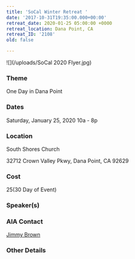 ```yaml
---
title: 'SoCal Winter Retreat '
date: '2017-10-31T19:35:00.000+00:00'
retreat_date: 2020-01-25 05:00:00 +0000
retreat_location: Dana Point, CA
retreat_ID: '2108'
old: false

---
```

![](/uploads/SoCal 2020 Flyer.jpg)

### Theme

One Day in Dana Point

### Dates

Saturday, January 25, 2020 10a - 8p

### Location

South Shores Church

32712 Crown Valley Pkwy, Dana Point, CA 92629

### Cost

$25 ($30 Day of Event)

### Speaker(s)

### AIA Contact

[Jimmy Brown](mailto:jimmy.brown@athletesinaction.org)

### Other Details